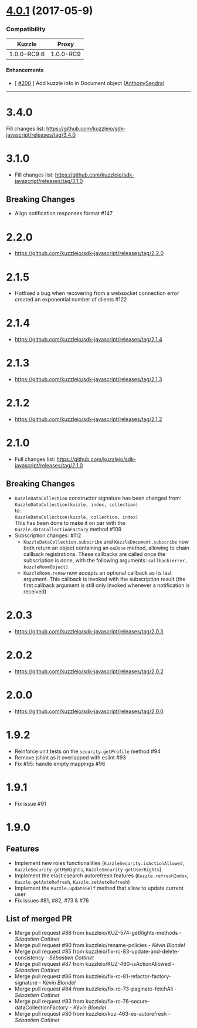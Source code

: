 # [4.0.1](https://github.com/kuzzleio/sdk-javascript/releases/tag/4.0.1) (2017-05-9)

### Compatibility

| Kuzzle | Proxy |
|--------|-------|
| 1.0.0-RC9.6 | 1.0.0-RC9 |

#### Enhancements

- [ [#200](https://github.com/kuzzleio/sdk-javascript/pull/200) ] Add kuzzle info in Document object   ([AnthonySendra](https://github.com/AnthonySendra))
---

# 3.4.0

Fill changes list: https://github.com/kuzzleio/sdk-javascript/releases/tag/3.4.0

# 3.1.0

* Fill changes list: https://github.com/kuzzleio/sdk-javascript/releases/tag/3.1.0

## Breaking Changes

* Align notification responses format #147

# 2.2.0

* https://github.com/kuzzleio/sdk-javascript/releases/tag/2.2.0

# 2.1.5

* Hotfixed a bug when recovering from a websocket connection error created an exponential number of clients #122

# 2.1.4

* https://github.com/kuzzleio/sdk-javascript/releases/tag/2.1.4

# 2.1.3

* https://github.com/kuzzleio/sdk-javascript/releases/tag/2.1.3

# 2.1.2

* https://github.com/kuzzleio/sdk-javascript/releases/tag/2.1.2

# 2.1.0

* Full changes list: https://github.com/kuzzleio/sdk-javascript/releases/tag/2.1.0

## Breaking Changes

* `KuzzleDataCollection` constructor signature has been changed from:  
`KuzzleDataCollection(kuzzle, index, collection)`  
 to:  
`KuzzleDataCollection(kuzzle, collection, index)`  
This has been done to make it on par with the `Kuzzle.dataCollectionFactory` method #109
* Subscription changes: #112
  * `KuzzleDataCollection.subscribe` and `KuzzleDocument.subscribe` now both return an object containing an `onDone` method, allowing to chain callback registrations. These callbacks are called once the subscription is done, with the following arguments: `callback(error, kuzzleRoomObject)`. 
  * `KuzzleRoom.renew` now accepts an optional callback as its last argument. This callback is invoked with the subscription result (the first callback argument is still only invoked whenever a notification is received)


# 2.0.3

* https://github.com/kuzzleio/sdk-javascript/releases/tag/2.0.3

# 2.0.2

* https://github.com/kuzzleio/sdk-javascript/releases/tag/2.0.2

# 2.0.0

* https://github.com/kuzzleio/sdk-javascript/releases/tag/2.0.0

# 1.9.2

* Reinforce unit tests on the `security.getProfile` method #94
* Remove jshint as it overlapped with eslint #93
* Fix #95: handle empty mappings #96

# 1.9.1

* Fix issue #91

# 1.9.0

## Features
* Implement new roles functionalities (`KuzzleSecurity.isActionAllowed`, `KuzzleSecurity.getMyRights`, `KuzzleSecurity.getUserRights`)
* Implement the elasticsearch autorefresh features (`Kuzzle.refreshIndex`, `Kuzzle.getAutoRefresh`, `Kuzzle.setAutoRefresh`)
* Implement the `Kuzzle.updateSelf` method that allow to update current user
* Fix issues #81, #82, #73 & #76

## List of merged PR
* Merge pull request #88 from kuzzleio/KUZ-574-getRights-methods - _Sébastien Cottinet_
* Merge pull request #90 from kuzzleio/rename-policies - _Kévin Blondel_
* Merge pull request #85 from kuzzleio/fix-rc-83-update-and-delete-consistency - _Sébastien Cottinet_
* Merge pull request #87 from kuzzleio/KUZ-480-isActionAllowed - _Sébastien Cottinet_
* Merge pull request #86 from kuzzleio/fix-rc-81-refactor-factory-signature - _Kévin Blondel_
* Merge pull request #84 from kuzzleio/fix-rc-73-paginate-fetchAll - _Sébastien Cottinet_
* Merge pull request #83 from kuzzleio/fix-rc-76-secure-dataCollectionFactory - _Kévin Blondel_
* Merge pull request #80 from kuzzleio/kuz-463-es-autorefresh - _Sébastien Cottinet_
